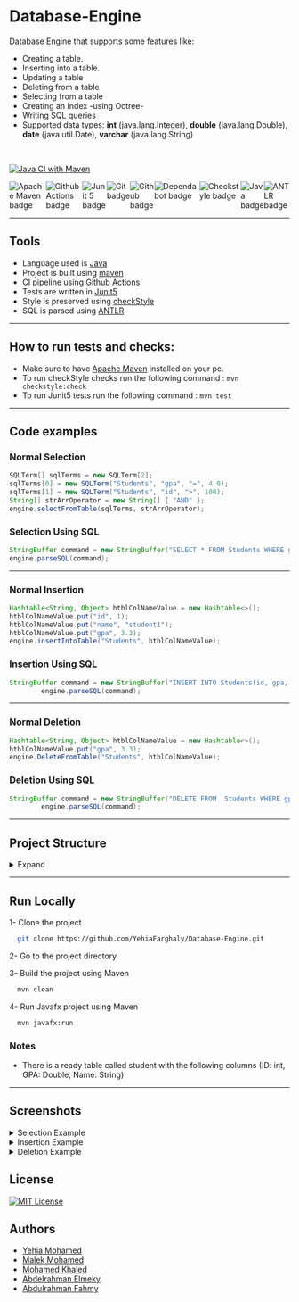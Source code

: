 # Database-Engine
Database Engine that supports some features like:
- Creating a table.
- Inserting into a table.
- Updating a table
- Deleting from a table
- Selecting from a table
- Creating an Index -using Octree-
- Writing SQL queries
- Supported data types: **int** (java.lang.Integer), **double** (java.lang.Double), **date** (java.util.Date), **varchar** (java.lang.String)   
</br>

[![Java CI with Maven](https://github.com/YehiaFarghaly/Database-Engine/actions/workflows/maven.yml/badge.svg)](https://github.com/YehiaFarghaly/Database-Engine/actions/workflows/maven.yml)  
<div style="display: flex;">
  <img src="https://img.shields.io/badge/Apache-maven-%23C71A36?style=for-the-badge&logo=ApacheMaven" alt="Apache Maven badge">
  <img src="https://img.shields.io/badge/Github-Actions-%232088FF?style=for-the-badge&logo=GithubActions" alt="Github Actions badge">
  <img src="https://img.shields.io/badge/Junit5-tests-%2325A162?style=for-the-badge&logo=Junit5" alt="Junit 5 badge">
  <img src="https://img.shields.io/badge/Git--%23F05032?style=for-the-badge&logo=Git" alt="Git badge">
  <img src="https://img.shields.io/badge/-Github-%23181717?style=for-the-badge&logo=Github" alt="Github badge">
  <img src="https://img.shields.io/badge/-Dependabot-%23025E8C?style=for-the-badge&logo=Dependabot" alt="Dependabot badge">
  <img src="https://img.shields.io/badge/-Checkstyle-%234c6ef5?style=for-the-badge&logo=Checkstyle&logoColor=white" alt="Checkstyle badge">
  <img src="https://img.shields.io/badge/-Java-%23ED8B00?style=for-the-badge&logo=java&logoColor=white" alt ="Java badge">
  <img src = "https://img.shields.io/badge/-ANTLR-%237231d6?style=for-the-badge&logo=ANTLR&logoColor=white" alt = "ANTLR badge">
</div>

---
## Tools
- Language used is [Java](https://www.java.com/en/)
- Project is built using [maven](https://maven.apache.org/)  
- CI pipeline using [Github Actions](https://github.com/features/actions)
- Tests are written in [Junit5](https://junit.org/junit5/)
- Style is preserved using [checkStyle](https://checkstyle.sourceforge.io/)
- SQL is parsed using [ANTLR](https://www.antlr.org/)

---
## How to run tests and checks:
* Make sure to have [Apache Maven](https://maven.apache.org/) installed on your pc.
* To run checkStyle checks run the following command : `mvn checkstyle:check`
* To run Junit5 tests run the following command : `mvn test`  

---

## Code examples

### Normal Selection
```java
SQLTerm[] sqlTerms = new SQLTerm[2];
sqlTerms[0] = new SQLTerm("Students", "gpa", "=", 4.0);
sqlTerms[1] = new SQLTerm("Students", "id", ">", 100);
String[] strArrOperator = new String[] { "AND" };
engine.selectFromTable(sqlTerms, strArrOperator);
```
### Selection Using SQL
```java
StringBuffer command = new StringBuffer("SELECT * FROM Students WHERE gpa = 4.0 AND id > 100");
engine.parseSQL(command);
```
---

### Normal Insertion
```java
Hashtable<String, Object> htblColNameValue = new Hashtable<>();
htblColNameValue.put("id", 1);
htblColNameValue.put("name", "student1");
htblColNameValue.put("gpa", 3.3);
engine.insertIntoTable("Students", htblColNameValue);
```
### Insertion Using SQL
```java
StringBuffer command = new StringBuffer("INSERT INTO Students(id, gpa, name) VALUES(1, 3.3, 'student1')");
		engine.parseSQL(command);
```
---

### Normal Deletion
```java
Hashtable<String, Object> htblColNameValue = new Hashtable<>();
htblColNameValue.put("gpa", 3.3);
engine.DeleteFromTable("Students", htblColNameValue);
```
### Deletion Using SQL
```java
StringBuffer command = new StringBuffer("DELETE FROM  Students WHERE gpa = 3.3");
		engine.parseSQL(command);
```
---
## Project Structure
<details>
<summary>Expand</summary>

  ```mathematica
 - project-name/
  |- src/
     |- main/
        |- java/
           |- app/
              |- Action.java
              |- DBApp.java
              |- IDatabase.java
           |- constants/
              |- Constants.java
           |- datamanipulation/
              |- CsvReader.java
              |- CsvWriter.java
           |- exceptions/
              |- DBAppException.java
           |- sql/
              |- SQLTerm.java
              |- antlrfiles/
                 |- SQLiteLexer.java
                 |- SQLiteParser.java
                 |- SQLiteParserBaseListener.java
                 |- SQLiteParserBaseVisitor.java
                 |- SQLiteParserListener.java
                 |- SQLiteParserVisitor.java
                 |- SQLiteLexer.interp
                 |- SQLiteLexer.tokens
                 |- SQLiteParser.interp
                 |- SQLiteParser.tokens
              |- parser/
                 |- MiniDBListener.java
                 |- SQLParser.java
           |- storage/
              |- Cell.java
              |- Table.java
              |- Page.java
              |- Tuple.java
              |- TupleBuilder.java
              |- TupleDirector.java
              |- ITupleBuilder.java
              |- ITupleDirector.java
              |- index/
                 |- DBAppNull.java
                 |- Item.java
                 |- Vector3.java
                 |- OctreeIndex.java
                 |- OctreeNode.java
                 |- OctreeBounds.java
           |- util/
              |- Compare.java
              |- PagePrinter.java
              |- TypeParser.java
              |- filecontroller/
                 |- ConfigReader.java
                 |- FileCreator.java
                 |- FileDeleter.java
                 |- FileType.java
                 |- Serializer.java
              |- search/
                 |- PageSearch.java
                 |- TupleSearch.java
                 |- Selector.java
              |- validation/
                 |- Validator.java
     |- test/
        |- java/
           |- app/
              |- DBAppTest.java

  ```
</details>

---

## Run Locally

1- Clone the project

```bash
  git clone https://github.com/YehiaFarghaly/Database-Engine.git
```

2- Go to the project directory


3- Build the project using Maven
```bash
  mvn clean
```

4- Run Javafx project using Maven
```bash
  mvn javafx:run
```

### Notes

- There is a ready table called student with the following columns (ID: int, GPA: Double, Name: String)

---

## Screenshots

<details>
<summary>Selection Example</summary>  
	
![Screenshot (130)](https://github.com/YehiaFarghaly/Database-Engine/assets/87043730/f11989f1-9802-417e-b72e-d9d46a5cba30)
</details>  

<details>
<summary>Insertion Example</summary>  
	
![Screenshot (131)](https://github.com/YehiaFarghaly/Database-Engine/assets/87043730/22f540dc-7459-4cd9-abae-2fea1e8042f9)
</details>
	

<details>
<summary>Deletion Example</summary>  	
	
![Screenshot (132)](https://github.com/YehiaFarghaly/Database-Engine/assets/87043730/8e0f36a0-60af-4b21-978b-7eebc5cc725f)
</details>

##  License
[![MIT License](https://img.shields.io/badge/License-MIT-blue.svg)](https://opensource.org/licenses/MIT)



## Authors
- [Yehia Mohamed](https://github.com/YehiaFarghaly)
- [Malek Mohamed](https://github.com/malekelkssas)
- [Mohamed Khaled](https://github.com/Mohamed-Khaled308)
- [Abdelrahman Elmeky](https://github.com/Aelmeky)
- [Abdulrahman Fahmy](https://github.com/abdulrhman500)

